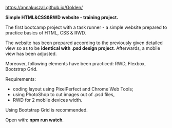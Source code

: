 https://annakuszal.github.io/Golden/

**Simple HTML&CSS&RWD website - training project.**

The first bootcamp project with a task runner - a simple website prepared to practice basics of HTML, CSS & RWD.

The website has been prepared according to the previously given detailed view so as to be **identical with .psd design project**. Afterwards, a mobile view has been adjusted.

Moreover, following elements have been practiced: RWD, Flexbox, Bootstrap Grid.

Requirements:
- coding layout using PixelPerfect and Chrome Web Tools;
- using PhotoShop to cut images out of .psd files,
- RWD for 2 mobile devices width.

Using Bootstrap Grid is recommended.

Open with: **npm run watch**.
